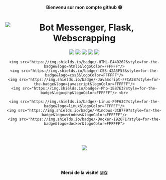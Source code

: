 
<p align=center>  <strong>Bienvenu sur mon compte github 😁</strong> <p>
<h1 align=center><img src="https://readme-typing-svg.herokuapp.com?font=jetbrains+mono&color=%231479BD&size=22&center=true&vCenter=true&lines=Python%2C+Odoo%2C+Docker;Vim%2C+Linux%2C+Flask" alt="Bot Messenger, Flask, Webscrapping"></h1>
<div align="center">
    <img src="https://img.shields.io/badge/-Odoo-C162DE?style=for-the-badge&logo=python&logoColor=FFFFFF"/>
    <img src="https://img.shields.io/badge/-Selenium-16C636?style=for-the-badge&logo=selenium&logoColor=FFFFFF"/>
    <img src="https://img.shields.io/badge/-Python-396E9B?style=for-the-badge&logo=python&logoColor=FFFFFF"/> 
    <img src="https://img.shields.io/badge/-messenger-1BEFCF?style=for-the-badge&logo=Chatbot&logoColor=FFFFFF"/>
    <img src="https://img.shields.io/badge/-MySQL-E6892E?style=for-the-badge&logo=mysql&logoColor=FFFFFF"/> <br>
 
    <img src="https://img.shields.io/badge/-HTML-E44D26?&style=for-the-badge&logo=html5&logoColor=FFFFFF"/>
    <img src="https://img.shields.io/badge/-CSS-42A5F5?&style=for-the-badge&logo=css3&logoColor=FFFFFF"/>
    <img src="https://img.shields.io/badge/-JavaScript-FFCA28?style=for-the-badge&logo=javascript&logoColor=FFFFFF"/>
    <img src="https://img.shields.io/badge/-Php-1E87E3?style=for-the-badge&logo=php&logoColor=FFFFFF"/> <br>
   
    <img src="https://img.shields.io/badge/-Linux-F9F63C?style=for-the-badge&logo=linux&logoColor=FFFFFF"/>
    <img src="https://img.shields.io/badge/-Windows-3CB7F9?style=for-the-badge&logo=windows&logoColor=FFFFFF"/>
    <img src="https://img.shields.io/badge/-Docker-1926F1?style=for-the-badge&logo=docker&logoColor=FFFFFF">
</div>
<br>
<br>
<p align=center>  
  <strong>
      <img src='https://komarev.com/ghpvc/?username=rivo2302&color=008080'>
  </strong> 
<p>
  <br><br>

<p align=center>  <strong> Merci de la visite! 🇲🇬 </strong> <p>


                 
       
    

